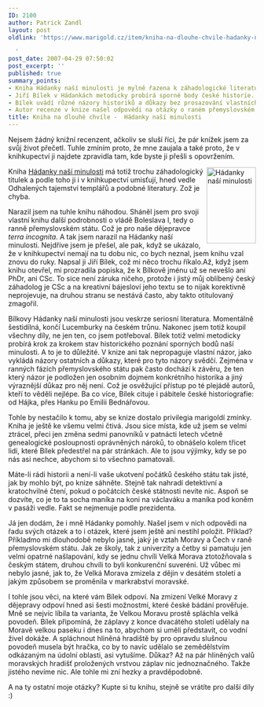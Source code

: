 ```yaml
---
ID: 2100
author: Patrick Zandl
layout: post
oldlink: 'https://www.marigold.cz/item/kniha-na-dlouhe-chvile-hadanky-nasi-minulosti

  '
post_date: 2007-04-29 07:50:02
post_excerpt: ''
published: true
summary_points:
- Kniha Hádanky naší minulosti je mylně řazena k záhadologické literatuře.
- Jiří Bílek v Hádankách metodicky probírá sporné body české historie.
- Bílek uvádí různé názory historiků a důkazy bez prosazování vlastních.
- Autor recenze v knize našel odpovědi na otázky o raném přemyslovském státu.
title: Kniha na dlouhé chvíle -  Hádanky naší minulosti
---
```


Nejsem žádný knižní recenzent, ačkoliv se sluší říci, že pár knížek jsem za svůj život přečetl. Tuhle zmíním proto, že mne zaujala a také proto, že v knihkupectví ji najdete zpravidla tam, kde byste ji přešli s opovržením. 

<img src="http://www.marigold.cz/wp-content/hadankyminulosti.gif" width="100" height="155" alt="Hádanky naší minulosti" title="Hádanky naší minulosti" align="right" />Kniha <a href="http://www.kosmas.cz/knihy/122901/hadanky-nasi-minulosti-4-noc-vrahu-zacala-kuropenim/">Hádanky naší minulosti</a> má totiž trochu záhadologický titulek a podle toho ji i v knihkupectví umisťují, hned vedle Odhalených tajemství templářů a podobné literatury. Zož je chyba. 

Narazil jsem na tuhle knihu náhodou. Sháněl jsem pro svoji vlastní knihu další podrobnosti o vládě Boleslava I, tedy o ranně přemyslovském státu. Což je pro naše dějepravce <em>terra incognita</em>. A tak jsem narazil na Hádanky naší minulosti. Nejdříve jsem je přešel, ale pak, když se ukázalo, že v knihkupectví nemají na tu dobu nic, co bych neznal, jsem knihu vzal znovu do ruky. Napsal ji Jiří Bílek, což mi něco trochu říkalo.Až, když jsem knihu otevřel, mi prozradila popiska, že k Bílkově jménu už se nevešlo ani PhDr, ani CSc. To sice není záruka ničeho, protože i jistý můj oblíbený český záhadolog je CSc a na kreativní bájesloví jeho textu se to nijak korektivně neprojevuje, na druhou stranu se nestává často, aby takto otitulovaný zmagořil. 

<!--more-->

Bílkovy Hádanky naší minulosti jsou veskrze seriosní literatura. Momentálně šestidílná, končí Lucemburky na českém trůnu. Nakonec jsem totiž koupil všechny díly, ne jen ten, co jsem potřeboval. Bílek totiž velmi metodicky probírá krok za krokem stav historického poznání sporných bodů naší minulosti. A to je to důležité. V knize ani tak nepropaguje vlastní názor, jako vykládá názory ostatních a důkazy, které pro tyto názory svědčí. Zejména v ranných fázích přemyslovského státu pak často dochází k závěru, že ten který názor je podložen jen osobním dojmem konkrétního historika a jiný výraznější důkaz pro něj není. Což je osvěžující přístup po té plejádě autorů, kteří to věděli nejlépe. Ba co více, Bílek cituje i pábitele české historiografie: od Hájka, přes Hanku po Emilii Bednářovou.

Tohle by nestačilo k tomu, aby se knize dostalo privilegia marigoldí zmínky. Kniha je ještě ke všemu velmi čtivá. Jsou sice místa, kde už jsem se velmi ztrácel, přeci jen změna sedmi panovníků v patnácti letech včetně genealogické posloupnosti oprávněných nároků, to obnášelo kolem třicet lidí, které Bílek předestřel na pár stránkách. Ale to jsou výjimky, kdy se po nás asi nechce, abychom si to všechno pamatovali. 

Máte-li rádi historii a není-li vaše ukotvení počátků českého státu tak jisté, jak by mohlo být, po knize sáhněte. Stejně tak nahradí detektivní a kratochvilné čtení, pokud o počátcích české státnosti nevíte nic. Aspoň se dozvíte, co je to ta socha maníka na koni na václaváku a maníka pod koněm v pasáži vedle.  Fakt se nejmenuje podle prezidenta. 

Já jen dodám, že i mně Hádanky pomohly. Našel jsem v nich odpovědi na řadu svých otázek a to i otázek, které jsem ještě ani nestihl položit. Příklad? Příkladmo mi dlouhodobě nebylo jasné, jaký je vztah Moravy a Čech v raně přemyslovském státu. Jak ze školy, tak z univerzity a četby si pamatuju jen velmi opatrné našlapování, kdy se jednu chvíli Velká Morava ztotožňovala s českým státem, druhou chvíli to byli konkurenční suveréni. Už vůbec mi nebylo jasné, jak to, že Velká Morava zmizela z dějin v desátém století a jakým způsobem se proměnila v markrabství moravské. 

I tohle jsou věci, na které vám Bílek odpoví. Na zmizení Velké Moravy z dějepravy odpoví hned asi šesti možnostmi, které české bádání prověřuje. Mně se nejvíc líbila ta varianta, že Velkou Moravu prostě spláchla velká povodeň. Bílek připomíná, že záplavy z konce dvacátého století udělaly na Moravě velkou paseku i dnes na to, abychom si uměli představit, co vodní živel dokáže. A spláchnout hliněná hradiště by pro opravdu slušnou povodeň musela být hračka, co by to navíc udělalo se zemědělstvím odkázaným na údolní oblasti, asi vytušíme. Důkaz? Až na pár hliněných valů moravských hradišť proložených vrstvou záplav nic jednoznačného. Takže jistého nevíme nic. Ale tohle mi zní hezky a pravděpodobně. 

A na ty ostatní moje  otázky? Kupte si tu knihu, stejně se vrátíte pro další díly :)